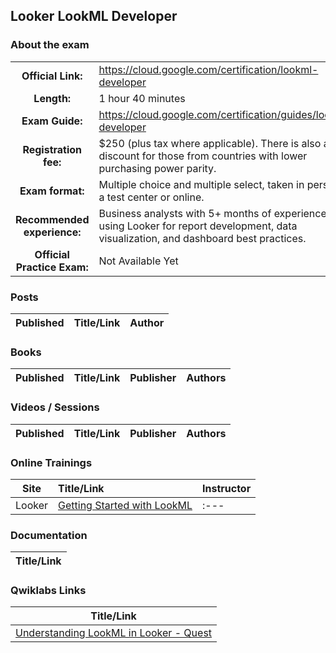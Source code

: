 ## Looker LookML Developer

### About the exam

| | | |
| :---:         |     :---      |          :--- |
| **Official Link:** | https://cloud.google.com/certification/lookml-developer | 
| **Length:** | 1 hour 40 minutes | 
| **Exam Guide:** | https://cloud.google.com/certification/guides/lookml-developer | 
| **Registration fee:** | $250 (plus tax where applicable). There is also a discount for those from countries with lower purchasing power parity. | 
| **Exam format:** | Multiple choice and multiple select, taken in person at a test center or online. | 
| **Recommended experience:** | Business analysts with 5+ months of experience using Looker for report development, data visualization, and dashboard best practices. | 
| **Official Practice Exam:** | Not Available Yet | 

### Posts
| Published | Title/Link | Author |
| :---:         |     :---      |          :--- |

### Books
| Published | Title/Link | Publisher | Authors |
| :---:         |     :---     |     :---       |          :--- |

### Videos / Sessions
| Published | Title/Link | Publisher | Authors |
| :---:         |     :---     |     :---       |          :--- |

### Online Trainings
| Site | Title/Link | Instructor |
| :---:         |     :---      |          :--- |
| Looker | [Getting Started with LookML](https://training.looker.com/looker-development-foundations) |          :--- |


### Documentation
|  Title/Link |
| :---:         |

### Qwiklabs Links
|  Title/Link  |
| :---:         |
| [Understanding LookML in Looker - Quest](https://www.qwiklabs.com/quests/170) |
